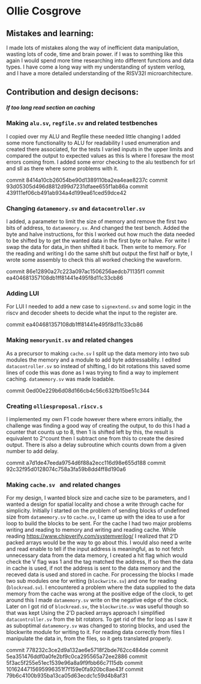 # Ollie Cosgrove

## Mistakes and learning:
I made lots of mistakes along the way of inefficient data manipulation, wasting lots of code, time and brain power. if I was to somthing like this again I would spend more time researching into different functions and data types. I have come a long way with my understanding of system verilog, and I have a more detailed understanding of the RISV32I microarchitecture.

## Contribution and design decisons:

##### If too long read section on caching

### Making `alu.sv`, `regfile.sv` and related testbenches
I copied over my ALU and Regfile these needed little changing I added some more functionality to ALU for readability I used enumeration and created there associated, for the tests I varied inputs in the upper limits and compared the output to expected values as this Is where I foresaw the most errors coming from.
I added some error checking to the alu testbench for srl and sll as there where some problems with it.

commit 8414a10cb26054be90d1389110ba2ea4eae8237c
commit 93d05305d496d8812d99d7231dfaee655f1ab86a
commit 439111ef06cb491ab934a4d199ea61ced59dce42
### Changing `datamemory.sv` and `datacontroller.sv`
I added, a parameter to limit the size of memory and remove the first two bits of address, to `datamemory.sv`. And changed the test bench.
Added the byte and halve instructions, for this I worked out how much the data needed to be shifted by to get the wanted data in the first byte or halve. For write I swap the data for data_in then shifted it back. Then write to memory. For the reading and writing I do the same shift but output the first half or byte, I wrote some assembly to check this all worked checking the waveform.

commit 86e12890a27c223a097ac1506256aedcb71135f1
commit ea404681357108db1ff81441e495f8d11c33cb86

### Adding LUI
For LUI I needed to add a new case to `signextend.sv` and some logic in the riscv and decoder sheets to decide what the input to the register are.

commit ea404681357108db1ff81441e495f8d11c33cb86

### Making `memoryunit.sv` and related changes
As a precursor to making `cache.sv` I split up the data memory into two sub modules the memory and a module to add byte addressability. I edited `datacontroller.sv` so instead of shifting, I do bit rotations this saved some lines of code this was done as I was trying to find a way to implement caching. `datamemory.sv` was made loadable.

commit 0ed00e229b6d08d166cb4c56c632fb15be51c344
### Creating `olliesproposal.riscv.s`
I implemented my own F1 code however there where errors initially, the challenge was finding a good way of creating the output, to do this I had a counter that counts up to 8, then 1 is shifted left by this, the result is equivalent to 2^count then I subtract one from this to create the desired output. There is also a delay subroutine which counts down from a given number to add delay.

commit a7d1de47eeda9754d6f88a2ecc116d98e655d188
commit 92c32f95d0128074c758a3fa59b8dd4ff8d190a6

### Making `cache.sv ` and related changes

For my design, I wanted block size and cache size to be parameters, and I wanted a design for spatial locality and chose a write through cache for simplicity. Initially I started on the problem of sending blocks of undefined size from `datamemory.sv` to `cache.sv`, I came up with the idea to use a for loop to build the blocks to be sent. For the cache I had two major problems writing and reading to memory and writing and reading cache. While reading https://www.chipverify.com/systemverilog/ I realized that 2’D packed arrays would be the way to go about this. I would also need a write and read enable to tell if the input address is meaningful, as to not fetch unnecessary data from the data memory, I created a hit flag which would check the V flag was 1 and the tag matched the address, If so then the data in cache is used, if not the address is sent to the data memory and the receved data is used and stored in cache. For processing the blocks I made two sub modules one for writing (`blockwrite.sv`) and one for reading (`blockread.sv`).
I encountered a problem where the data supplied to the data memory from the cache was wrong at the positive edge of the clock, to get around this I made `datamemory.sv` write on the negative edge of the clock.
Later on I got rid of `blockread.sv`, the `blockwrite.sv` was useful though so that was kept
Using the 2'D packed arrays approach I simplified `datacontroller.sv` from the bit rotators. 
To get rid of the for loop as I saw it as suboptimal `datamemory.sv` was changed to storing blocks, and used the blockwrite module for writing to it. For reading data correctly from files I manipulate the data in, from the files, so it gets translated properly.

commit 778232c3ce2d9a132ae6e5718f2bde762cc484de
commit 5ea351476ddf0a0fe2bf9c0ca295565a72ee2886
commit 5f3ac5f255e51ec1539e96a8a9f9fbb66c7115db
commit 1016244715695996351f7f159e0fa920bc8ae43f
commit 79b6c4100b935ba13ca05d63ecdc1c59d4b8af31



